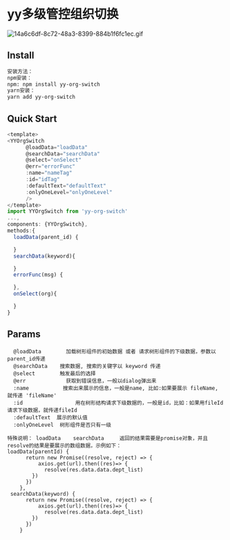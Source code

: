 # yy多级管控组织切换

>
![14a6c6df-8c72-48a3-8399-884b1f6fc1ec.gif](https://upload-images.jianshu.io/upload_images/8551758-ff33ab327581fc90.gif?imageMogr2/auto-orient/strip)

## Install

``` bash
安装方法：
npm安装：
npm: npm install yy-org-switch
yarn安装：
yarn add yy-org-switch
```
## Quick Start
``` javascript
<template>
<YYOrgSwitch
      @loadData="loadData"
      @searchData="searchData"
      @select="onSelect"
      @err="errorFunc"
      :name="nameTag"
      :id="idTag"
      :defaultText="defaultText"
      :onlyOneLevel="onlyOneLevel"
      />
</template>
import YYOrgSwitch from 'yy-org-switch'
...,
components: {YYOrgSwitch},
methods:{
  loadData(parent_id) {

  }
  searchData(keyword){

  }
  errorFunc(msg) {

  },
  onSelect(org){

  }
}
```
## Params
```
  @loadData        加载树形组件的初始数据 或者 请求树形组件的下级数据，参数以parent_id传递
  @searchData    搜索数据, 搜索的关键字以 keyword 传递
  @select        触发最后的选择
  @err             获取到错误信息，一般以dialog弹出来
  :name           搜索出来展示的信息，一般是name, 比如:如果要展示 fileName, 就传递 'fileName'
  :id                 用在树形结构请求下级数据的，一般是id，比如：如果用fileId请求下级数据，就传递fileId
  :defaultText  展示的默认值
  :onlyOneLevel  树形组件是否只有一级
```
```
特殊说明： loadData    searchData     返回的结果需要是promise对象，并且resolve的结果是要展示的数组数据，示例如下：
loadData(parentId) {
      return new Promise((resolve, reject) => {
          axios.get(url).then((res)=> {
            resolve(res.data.data.dept_list)
        })
      })
    },
 searchData(keyword) {
      return new Promise((resolve, reject) => {
          axios.get(url).then((res)=> {
            resolve(res.data.data.dept_list)
        })
      })
    }
```

